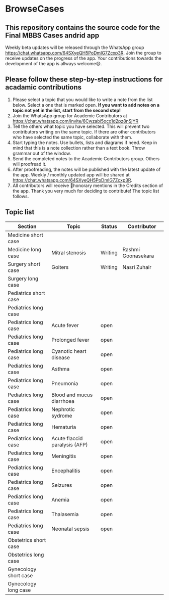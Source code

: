 # BrowseCases
This repository contains the source code for the Final MBBS Cases andrid app
-
Weekly beta updates will be released through the WhatsApp group https://chat.whatsapp.com/64SXyeQH5PoDmIG7Zcxp3R.
Join the group to receive updates on the progress of the app.
Your contributions towards the development of the app is allways welcome:smile:.

Please follow these step-by-step instructions for acadamic contributions
-
1.	Please select a topic that you would like to write a note from the list below. Select a one that is marked open. **If you want to add notes on a topic not yet in the list, start from the second step!**
2.	Join the WhatsApp group for Academic Contributors at https://chat.whatsapp.com/invite/6Cwzabi5ocx1d2pz8nSjYR 
3.	Tell the others what topic you have selected. This will prevent two contributors writing on the same topic. If there are other contributors who have selected the same topic, collaborate with them.
4.	Start typing the notes. Use bullets, lists and diagrams if need. Keep in mind that this is a note collection rather than a text book. Throw grammar out of the window.
5.	Send the completed notes to the Academic Contributors group. Others will proofread it.
6.	After proofreading, the notes will be published with the latest update of the app. Weekly / monthly updated app will be shared at https://chat.whatsapp.com/64SXyeQH5PoDmIG7Zcxp3R. 
7.	All contributors will receive :crown:honorary mentions in the Credits section of the app.
Thank you very much for deciding to contribute! The topic list follows.

Topic list
-
Section | Topic | Status |Contributor
------------ | ------------- |  ------------- | ----------
Medicine short case |   | 
Medicine long case | Mitral stenosis  |Writing  | Rashmi Goonasekara
Surgery short case | Goiters  | Writing | Nasri Zuhair
Surgery long case |   |
Pediatrics short case |   |
Pediatrics long case |   |
Pediatrics long case | Acute fever |  open
Pediatrics long case | Prolonged fever | open
Pediatrics long case | Cyanotic heart disease |open
Pediatrics long case | Asthma |open
Pediatrics long case | Pneumonia |open
Pediatrics long case | Blood and mucus diarrhoea |open
Pediatrics long case | Nephrotic sydrome |open
Pediatrics long case | Hematuria |open
Pediatrics long case | Acute flaccid paralysis (AFP) |open
Pediatrics long case | Meningitis |open
Pediatrics long case | Encephalitis |open
Pediatrics long case | Seizures |open
Pediatrics long case | Anemia |open
Pediatrics long case | Thalasemia |open
Pediatrics long case | Neonatal sepsis |open
Obstetrics short case |   | 
Obstetrics long case |   |
Gynecology short case |   |
Gynecology long case |  |
